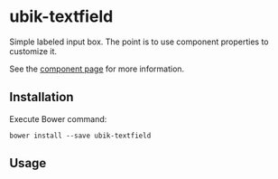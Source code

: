 # ubik-textfield

Simple labeled input box. The point is to use component properties to customize it.  

See the [component page](https://github.com/ubikee/ubik-textfield) for more information.

## Installation

Execute Bower command:

    bower install --save ubik-textfield


## Usage

  <ubik-textfield small label="Field Name" placeholder="This is a field" editable="false">
  </ubik-textfield>
